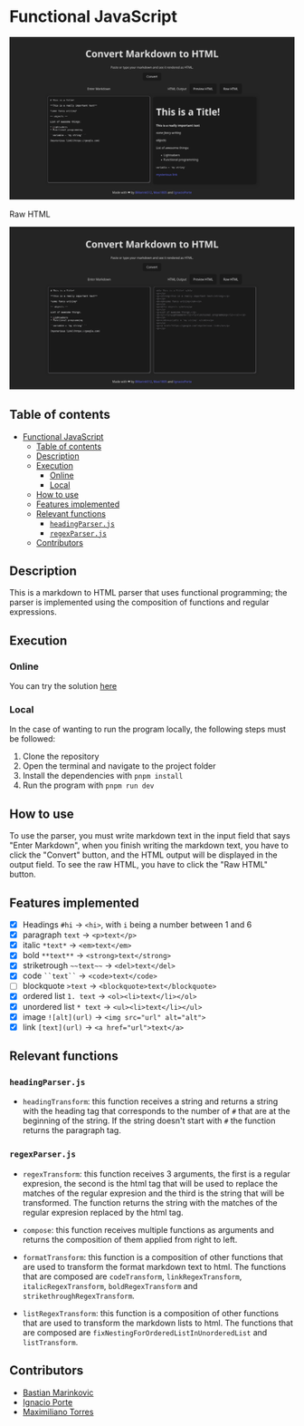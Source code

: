 # Functional JavaScript

![image](/img/Markdown%20to%20Html%20parser.png)

Raw HTML

![image](/img/Raw%20Markdown%20to%20Html%20parser.png)

## Table of contents

- [Functional JavaScript](#functional-javascript)
  - [Table of contents](#table-of-contents)
  - [Description](#description)
  - [Execution](#execution)
    - [Online](#online)
    - [Local](#local)
  - [How to use](#how-to-use)
  - [Features implemented](#features-implemented)
  - [Relevant functions](#relevant-functions)
    - [`headingParser.js`](#headingparserjs)
    - [`regexParser.js`](#regexparserjs)
  - [Contributors](#contributors)

## Description

This is a markdown to HTML parser that uses functional programming; the parser is implemented using the composition of functions and regular expressions.

## Execution

### Online

You can try the solution [here](https://markdown-html-parser.netlify.app/)

### Local

In the case of wanting to run the program locally, the following steps must be followed:

1. Clone the repository
2. Open the terminal and navigate to the project folder
3. Install the dependencies with `pnpm install`
4. Run the program with `pnpm run dev`

## How to use

To use the parser, you must write markdown text in the input field that says "Enter Markdown", when you finish writing the markdown text, you have to click the "Convert" button, and the HTML output will be displayed in the output field. To see the raw HTML, you have to click the "Raw HTML" button.

## Features implemented

- [x] Headings `#hi` -> `<hi>`, with `i` being a number between 1 and 6
- [x] paragraph `text` -> `<p>text</p>`
- [x] italic `*text*` -> `<em>text</em>`
- [x] bold `**text**` -> `<strong>text</strong>`
- [x] striketrough `~~text~~` -> `<del>text</del>`
- [x] code ``` ``text`` ``` -> `<code>text</code>`
- [ ] blockquote `>text` -> `<blockquote>text</blockquote>`
- [x] ordered list `1. text` -> `<ol><li>text</li></ol>`
- [x] unordered list `* text` -> `<ul><li>text</li></ul>`
- [x] image `![alt](url)` -> `<img src="url" alt="alt">`
- [x] link `[text](url)` -> `<a href="url">text</a>`

## Relevant functions

### `headingParser.js`

- `headingTransform`: this function receives a string and returns a string with the heading tag that corresponds to the number of `#` that are at the beginning of the string. If the string doesn't start with `#` the function returns the paragraph tag.

### `regexParser.js`

- `regexTransform`: this function receives 3 arguments, the first is a regular expresion, the second is the html tag that will be used to replace the matches of the regular expresion and the third is the string that will be transformed. The function returns the string with the matches of the regular expresion replaced by the html tag.

- `compose`: this function receives multiple functions as arguments and returns the composition of them applied from right to left.

- `formatTransform`: this function is a composition of other functions that are used to transform the format markdown text to html. The functions that are composed are `codeTransform`, `linkRegexTransform`, `italicRegexTransform`, `boldRegexTransform` and `strikethroughRegexTransform`.

- `listRegexTransform`: this function is a composition of other functions that are used to transform the markdown lists to html. The functions that are composed are `fixNestingForOrderedListInUnorderedList` and `listTransform`.

## Contributors

- [Bastian Marinkovic](https://github.com/BMarink512/)
- [Ignacio Porte](https://github.com/IgnacioPorte)
- [Maximiliano Torres](https://github.com/Maxi1805)
